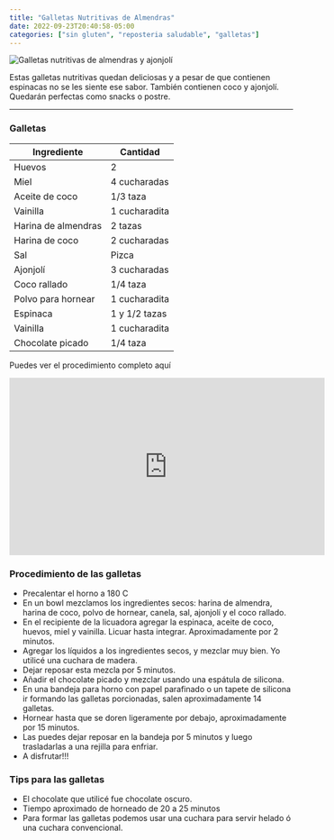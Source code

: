 ```yaml
---
title: "Galletas Nutritivas de Almendras"
date: 2022-09-23T20:40:58-05:00
categories: ["sin gluten", "reposteria saludable", "galletas"]
---
```

![Galletas nutritivas de almendras y ajonjolí](../../images/galletas_nutritivas_almendras.jpg)

Estas galletas nutritivas quedan deliciosas y a pesar de que contienen espinacas no se les siente ese sabor. También contienen coco y ajonjolí. Quedarán perfectas como snacks o postre.
___
### Galletas 

| Ingrediente | Cantidad |
| ----------- | ----------- |
| Huevos | 2 |
| Miel | 4 cucharadas |
| Aceite de coco | 1/3 taza |
| Vainilla | 1 cucharadita | 
| Harina de almendras | 2 tazas |
| Harina de  coco| 2 cucharadas |
| Sal | Pizca |
| Ajonjolí | 3 cucharadas |
| Coco rallado | 1/4 taza |
| Polvo para hornear | 1 cucharadita |
| Espinaca | 1 y 1/2 tazas |
| Vainilla | 1 cucharadita |
| Chocolate picado | 1/4 taza |

Puedes ver el procedimiento completo aquí
<iframe width="560" height="315" src="https://www.youtube.com/embed/2IrSdCxjYgU" title="YouTube video player" frameborder="0" allow="accelerometer; autoplay; clipboard-write; encrypted-media; gyroscope; picture-in-picture" allowfullscreen></iframe>

### Procedimiento de las galletas
- Precalentar el horno a 180 C
- En un bowl mezclamos los ingredientes secos: harina de almendra, harina de coco, polvo de hornear, canela, sal, ajonjolí y el coco rallado.
- En el recipiente de la licuadora agregar la espinaca, aceite de coco, huevos, miel y vainilla. Licuar hasta integrar. Aproximadamente por 2 minutos.
- Agregar los líquidos a los ingredientes secos, y mezclar muy bien. Yo utilicé una cuchara de madera.
- Dejar reposar esta mezcla por 5 minutos.
- Añadir el chocolate picado y mezclar usando una espátula de silicona.
- En una bandeja para horno con papel parafinado o un tapete de silicona ir formando las galletas porcionadas, salen aproximadamente 14 galletas.
- Hornear hasta que se doren ligeramente por debajo, aproximadamente por 15 minutos.
- Las puedes dejar reposar en la bandeja por 5 minutos y luego trasladarlas a una rejilla para enfriar.
- A disfrutar!!!


### Tips para las galletas
- El chocolate que utilicé fue chocolate oscuro.
- Tiempo aproximado de horneado de 20 a 25 minutos
- Para formar las galletas podemos usar una cuchara para servir helado ó una cuchara convencional.   
